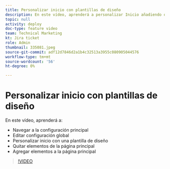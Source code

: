 ```yaml
---
title: Personalizar inicio con plantillas de diseño
description: En este vídeo, aprenderá a personalizar Inicio añadiendo o eliminando campos con una plantilla de diseño.
topic: null
activity: deploy
doc-type: feature video
team: Technical Marketing
kt: Jira ticket
role: Admin
thumbnail: 335081.jpeg
source-git-commit: adf12d7846d2a1b4c32513a3955c080905044576
workflow-type: tm+mt
source-wordcount: '56'
ht-degree: 0%

---
```


# Personalizar inicio con plantillas de diseño

En este vídeo, aprenderá a:

* Navegar a la configuración principal
* Editar configuración global
* Personalizar inicio con una plantilla de diseño
* Quitar elementos de la página principal
* Agregar elementos a la página principal

>[!VIDEO](https://video.tv.adobe.com/v/335081/?quality=12)
